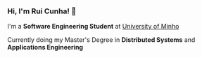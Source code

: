 ### Hi, I'm Rui Cunha! 👋

I'm a **Software Engineering Student** at [University of Minho](https://www.uminho.pt/EN) 

Currently doing my Master's Degree in **Distributed Systems** and **Applications Engineering**


